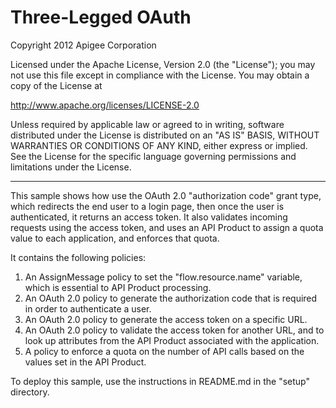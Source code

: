 # Three-Legged OAuth

Copyright 2012 Apigee Corporation

Licensed under the Apache License, Version 2.0 (the "License"); you may 
not use this file except in compliance with the License. You may obtain 
a copy of the License at

http://www.apache.org/licenses/LICENSE-2.0

Unless required by applicable law or agreed to in writing, software
distributed under the License is distributed on an "AS IS" BASIS,
WITHOUT WARRANTIES OR CONDITIONS OF ANY KIND, either express or implied.
See the License for the specific language governing permissions and
limitations under the License.

-------------------------------

This sample shows how use the OAuth 2.0 "authorization code" grant type, which redirects
the end user to a login page, then once the user is authenticated, it returns
an access token. 
It also validates incoming requests using the
access token, and uses an API Product to assign a quota value to each application, and
enforces that quota.

It contains the following policies:

1. An AssignMessage policy to set the "flow.resource.name" variable, which is essential
to API Product processing.
2. An OAuth 2.0 policy to generate the authorization code that is required in order to 
authenticate a user.
3. An OAuth 2.0 policy to generate the access token on a specific URL.
4. An OAuth 2.0 policy to validate the access token for another URL, and to look
up attributes from the API Product associated with the application.
5. A policy to enforce a quota on the number of API calls based on the values set
in the API Product.

To deploy this sample, use the instructions in README.md in the "setup" directory.
